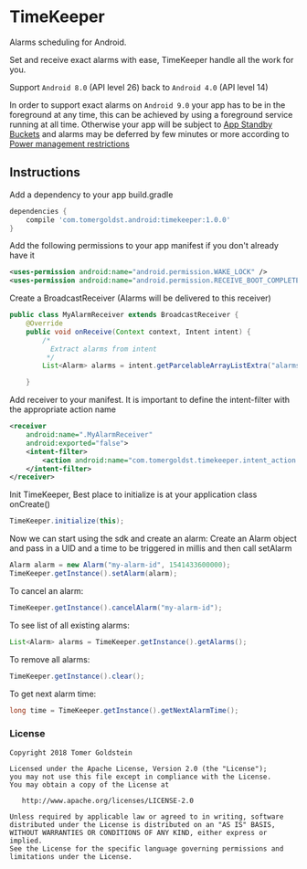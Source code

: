# TimeKeeper
Alarms scheduling for Android.

Set and receive exact alarms with ease, TimeKeeper handle all the work for you.

Support `Android 8.0` (API level 26) back to `Android 4.0` (API level 14)

In order to support exact alarms on `Android 9.0` your app has to be in the foreground at
any time, this can be achieved by using a foreground service running at all time.
Otherwise your app will be subject to [App Standby Buckets](https://developer.android.com/about/versions/pie/power#buckets)
and alarms may be deferred by few minutes or more according to [Power management restrictions](https://developer.android.com/topic/performance/power/power-details)

## Instructions

Add a dependency to your app build.gradle
```groovy
dependencies {
    compile 'com.tomergoldst.android:timekeeper:1.0.0'
}
```

Add the following permissions to your app manifest if you don't already have it
```xml
<uses-permission android:name="android.permission.WAKE_LOCK" />
<uses-permission android:name="android.permission.RECEIVE_BOOT_COMPLETED" />
```

Create a BroadcastReceiver (Alarms will be delivered to this receiver)
```java
public class MyAlarmReceiver extends BroadcastReceiver {
    @Override
    public void onReceive(Context context, Intent intent) {
        /*
          Extract alarms from intent
         */
        List<Alarm> alarms = intent.getParcelableArrayListExtra("alarms");

    }
```

Add receiver to your manifest. It is important to define the intent-filter with the appropriate action name
```xml
<receiver
    android:name=".MyAlarmReceiver"
    android:exported="false">
    <intent-filter>
        <action android:name="com.tomergoldst.timekeeper.intent_action.RECEIVE_ALARMS" />
    </intent-filter>
</receiver>
```

Init TimeKeeper, Best place to initialize is at your application class onCreate()
```java
TimeKeeper.initialize(this);
```

Now we can start using the sdk and create an alarm:
Create an Alarm object and pass in a UID and a time to be triggered in millis and then call setAlarm
```java
Alarm alarm = new Alarm("my-alarm-id", 1541433600000);
TimeKeeper.getInstance().setAlarm(alarm);
```

To cancel an alarm:
```java
TimeKeeper.getInstance().cancelAlarm("my-alarm-id");
```

To see list of all existing alarms:
```java
List<Alarm> alarms = TimeKeeper.getInstance().getAlarms();
```

To remove all alarms:
```java
TimeKeeper.getInstance().clear();
```

To get next alarm time:
```java
long time = TimeKeeper.getInstance().getNextAlarmTime();
```

### License
```
Copyright 2018 Tomer Goldstein

Licensed under the Apache License, Version 2.0 (the "License");
you may not use this file except in compliance with the License.
You may obtain a copy of the License at

   http://www.apache.org/licenses/LICENSE-2.0

Unless required by applicable law or agreed to in writing, software
distributed under the License is distributed on an "AS IS" BASIS,
WITHOUT WARRANTIES OR CONDITIONS OF ANY KIND, either express or implied.
See the License for the specific language governing permissions and
limitations under the License.
```


